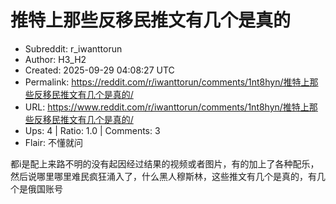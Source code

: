# 推特上那些反移民推文有几个是真的

- Subreddit: r_iwanttorun
- Author: H3_H2
- Created: 2025-09-29 04:08:27 UTC
- Permalink: https://reddit.com/r/iwanttorun/comments/1nt8hyn/推特上那些反移民推文有几个是真的/
- URL: https://www.reddit.com/r/iwanttorun/comments/1nt8hyn/推特上那些反移民推文有几个是真的/
- Ups: 4 | Ratio: 1.0 | Comments: 3
- Flair: 不懂就问


都i是配上来路不明的没有起因经过结果的视频或者图片，有的加上了各种配乐，然后说哪里哪里难民疯狂涌入了，什么黑人穆斯林，这些推文有几个是真的，有几个是俄国账号

